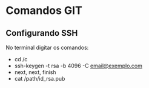 # Comandos GIT

## Configurando SSH

No terminal digitar os comandos:

- cd /c
- ssh-keygen -t rsa -b 4096 -C email@exemplo.com
- next, next, finish
- cat /path/id_rsa.pub





